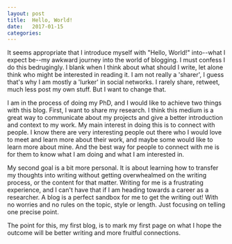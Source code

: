 ```yaml
---
layout: post
title:  Hello, World!
date:   2017-01-15
categories:
---
```


It seems appropriate that I introduce myself with "Hello, World!" into--what I expect be--my awkward journey into the world of blogging. I must confess I do this bedrugingly. I blank when I think about what should I write, let alone think who might be interested in reading it. I am not really a 'sharer', I guess that's why I am mostly a 'lurker' in social networks. I rarely share, retweet, much less post my own stuff. But I want to change that.

I am in the process of doing my PhD, and I would like to achieve two things with this blog. First, I want to share my research. I think this medium is a great way to communicate about my projects and give a better introduction and context to my work. My main interest in doing this is to connect with people. I know there are very interesting people out there who I would love to meet and learn more about their work, and maybe some would like to learn more about mine. And the best way for people to connect with me is for them to know what I am doing and what I am interested in.

My second goal is a bit more personal. It is about learning how to transfer my thoughts into writing without getting overwhealmed on the writing process, or the content for that matter. Writing for me is a frustrating experience, and I can't have that if I am heading towards a career as a researcher. A blog is a perfect sandbox for me to get the writing out! With no worries and no rules on the topic, style or length. Just focusing on telling one precise point.

The point for this, my first blog, is to mark my first page on what I hope the outcome will be better writing and more fruitful connections.
